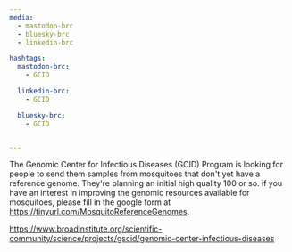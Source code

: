 ```yaml
---
media:
  - mastodon-brc
  - bluesky-brc
  - linkedin-brc

hashtags:
  mastodon-brc:
    - GCID

  linkedin-brc:
    - GCID

  bluesky-brc:
    - GCID


---
```

The Genomic Center for Infectious Diseases (GCID) Program is looking for people to send them samples from mosquitoes that don't yet have a reference genome. They're planning an initial high quality 100 or so. if you have an interest in improving the genomic resources available for mosquitoes, please fill in the google form at https://tinyurl.com/MosquitoReferenceGenomes.

https://www.broadinstitute.org/scientific-community/science/projects/gscid/genomic-center-infectious-diseases

